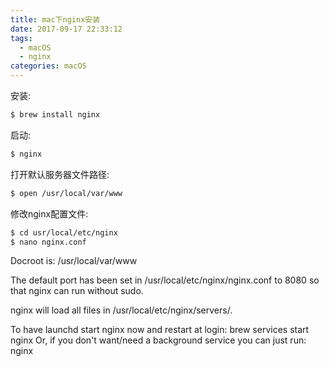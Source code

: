 ```yaml
---
title: mac下nginx安装
date: 2017-09-17 22:33:12
tags:
  - macOS
  - nginx
categories: macOS
---
```


安装:
```bash
$ brew install nginx
```

启动:
```bash
$ nginx
```

<!-- more -->

打开默认服务器文件路径:
```bash
$ open /usr/local/var/www
```

修改nginx配置文件:
```bash
$ cd usr/local/etc/nginx
$ nano nginx.conf
```



Docroot is: /usr/local/var/www

The default port has been set in /usr/local/etc/nginx/nginx.conf to 8080 so that
nginx can run without sudo.

nginx will load all files in /usr/local/etc/nginx/servers/.

To have launchd start nginx now and restart at login:
  brew services start nginx
Or, if you don't want/need a background service you can just run:
  nginx